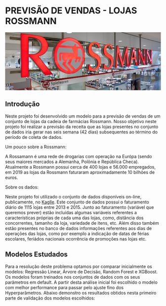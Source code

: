 # PREVISÃO DE VENDAS - LOJAS ROSSMANN

![rossmann](/img/rossmann.jpg "Image Title")

## Introdução

Neste projeto foi desenvolvido um modelo para a previsão de vendas de um conjunto de lojas da cadeia de farmácias Rossmann. Nosso objetivo neste projeto foi realizar a previsão da receita que as lojas presentes no conjunto de dados iria gerar nas seis semana (42 dias) subsequentes ao término do período de coleta de dados. 

Um pouco sobre a Rossmann:

A Rossamann é uma rede de drogarias com operação na Európa (sendo seus maiores mercados a Alemanha, Polônia e República Checa). Atualmente a Rossmann possui cerca de 400 lojas e 56.000 empregados, em 2019 as lojas da Rossmann faturaram aproximadamente 10 bilhões de euros.

Sobre os dados:

Neste projeto foi utilizado o conjunto de dados disponíveis on-line, publicamente, no [Kaglle](https://www.kaggle.com/c/rossmann-store-sales). Este conjunto de dados possui o faturamento diário de 1115 lojas entre 2013 e 2015. Junto ao faturamento (variável que queremos prever) estão incluídas algumas variáveis referentes a características próprias de cada uma das lojas, como, distância dos concorrentes, tamanho da loja, variedade de itens, etc. Além disso também estão presentes no banco de dados informações referentes aos dias de operações das lojas, como por exemplo a indicação de datas de férias escolares, feriádos nacionais ocorrência de promoções nas lojas etc.

## Modelos Estudados

Para a resolução deste problema optamos por comparar inicialmente os modelos: Regressão Linear, Árvore de Decisão, Random Forest e XGBoost. Os modelos foram treinados nos conjuntos de dados com os seus parâmetros em default. A partir desta análise inicial foi escolhido o modelo com melhor performance para passar pelo ajuste fino dos Hyperparâmetros. Abaixo demonstro os resultados obtidos nesta primeiro parte de validação dos modelos escolhidos:
